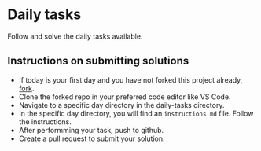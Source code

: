 # Daily tasks
Follow and solve the daily tasks available.    

## Instructions on submitting solutions
- If today is your first day and you have not forked this project already, [fork](https://github.com/KBismark/java-to-javascript/fork).
- Clone the forked repo in your preferred code editor like VS Code.
- Navigate to a specific day directory in the daily-tasks directory.
- In the specific day directory, you will find an `instructions.md` file. Follow the instructions.
- After performming your task, push to github.
- Create a pull request to submit your solution.
